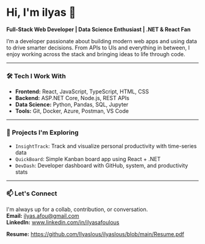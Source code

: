 # Hi, I'm ilyas 👋  
**Full-Stack Web Developer | Data Science Enthusiast | .NET & React Fan**

I’m a developer passionate about building modern web apps and using data to drive smarter decisions. From APIs to UIs and everything in between, I enjoy working across the stack and bringing ideas to life through code.

---

### 🛠 Tech I Work With
- **Frontend:** React, JavaScript, TypeScript, HTML, CSS
- **Backend:** ASP.NET Core, Node.js, REST APIs
- **Data Science:** Python, Pandas, SQL, Jupyter
- **Tools:** Git, Docker, Azure, Postman, VS Code

---

### 🚧 Projects I'm Exploring
- `InsightTrack`: Track and visualize personal productivity with time-series data
- `QuickBoard`: Simple Kanban board app using React + .NET
- `DevDash`: Developer dashboard with GitHub, system, and productivity stats

---


### 📫 Let's Connect
I'm always up for a collab, contribution, or conversation.  
**Email:** ilyas.afou@gmail.com  
**LinkedIn:** www.linkedin.com/in/ilyasafoulous

**Resume:** https://github.com/Ilyaslous/ilyaslous/blob/main/Resume.pdf

